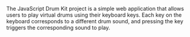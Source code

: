 The JavaScript Drum Kit project is a simple web application that allows users to play virtual drums using their keyboard keys. Each key on the keyboard corresponds to a different drum sound, and pressing the key triggers the corresponding sound to play.
